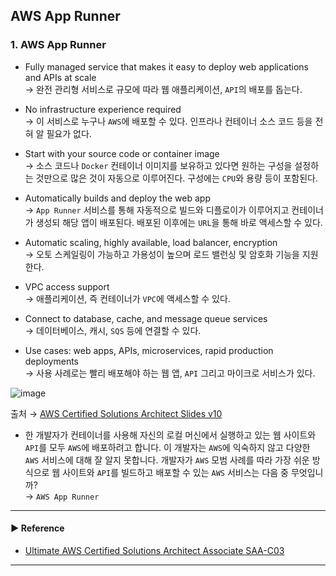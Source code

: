## AWS App Runner
### 1. AWS App Runner
- Fully managed service that makes it easy to deploy web applications and APIs at scale  
→ 완전 관리형 서비스로 규모에 따라 웹 애플리케이션, `API`의 배포를 돕는다.

- No infrastructure experience required  
→ 이 서비스로 누구나 `AWS`에 배포할 수 있다. 인프라나 컨테이너 소스 코드 등을 전혀 알 필요가 없다.

- Start with your source code or container image  
→ 소스 코드나 `Docker` 컨테이너 이미지를 보유하고 있다면 원하는 구성을 설정하는 것만으로 많은 것이 자동으로 이루어진다. 구성에는 `CPU`와 용량 등이 포함된다.

- Automatically builds and deploy the web app  
→ `App Runner` 서비스를 통해 자동적으로 빌드와 디플로이가 이루어지고 컨테이너가 생성되 해당 앱이 배포된다. 배포된 이후에는 `URL`을 통해 바로 액세스할 수 있다.

- Automatic scaling, highly available, load balancer, encryption  
→ 오토 스케일링이 가능하고 가용성이 높으며 로드 밸런싱 및 암호화 기능을 지원한다.

- VPC access support  
→ 애플리케이션, 즉 컨테이너가 `VPC`에 액세스할 수 있다.

- Connect to database, cache, and message queue services  
→ 데이터베이스, 캐시, `SQS` 등에 연결할 수 있다.

- Use cases: web apps, APIs, microservices, rapid production deployments  
→ 사용 사례로는 빨리 배포해야 하는 웹 앱, `API` 그리고 마이크로 서비스가 있다.

![image](https://user-images.githubusercontent.com/97398071/235719760-6ca3987d-1885-44e8-b84a-cba21bbba03f.png)

출처 → [AWS Certified Solutions Architect Slides v10](https://courses.datacumulus.com/downloads/certified-solutions-architect-pn9/)

- 한 개발자가 컨테이너를 사용해 자신의 로컬 머신에서 실행하고 있는 웹 사이트와 `API`를 모두 `AWS`에 배포하려고 합니다. 이 개발자는 `AWS`에 익숙하지 않고 다양한 `AWS` 서비스에 대해 잘 알지 못합니다. 개발자가 `AWS` 모범 사례를 따라 가장 쉬운 방식으로 웹 사이트와 `API`를 빌드하고 배포할 수 있는 `AWS` 서비스는 다음 중 무엇입니까?  
→ `AWS App Runner`

---
#### ▶ Reference
- [Ultimate AWS Certified Solutions Architect Associate SAA-C03](https://www.udemy.com/course/aws-certified-solutions-architect-associate-saa-c03/)
---